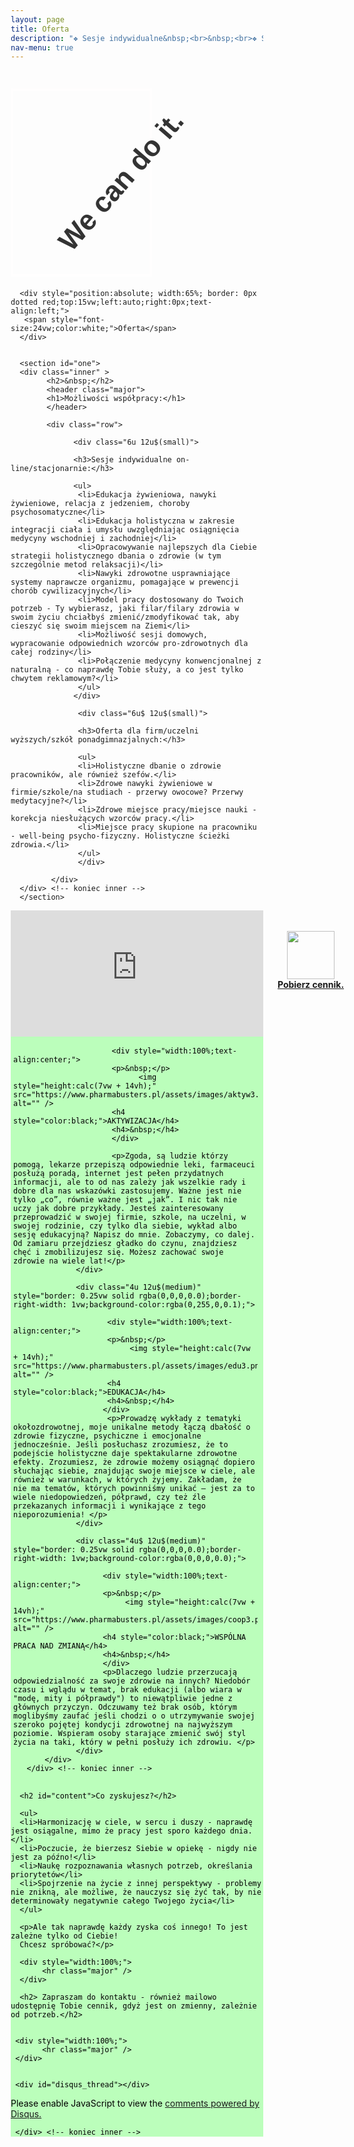 ```yaml
---
layout: page
title: Oferta
description: "❖ Sesje indywidualne&nbsp;<br>&nbsp;<br>❖ Spotkania wykładowe&nbsp;<br>&nbsp;<br>❖ Konsultacje grupowe&nbsp;<br>&nbsp;<br>❖ Oferta współpracy dla firm&nbsp;<br>&nbsp;<br><span style='opacity:0.0;'>❖ Sesje indywidualne&nbsp;</span>"
nav-menu: true
---
```

<style>
* {
  box-sizing: border-box;
  -webkit-box-sizing: border-box;
}

.a1 {
  background: url(https://pharmabusters.pl/assets/images/tlofiolet.jpg);
 
}

.a2 {
  width: 100%;
  height: 35vw;
  overflow: hidden;
}

.wrap {

  width: 100%;
  height: 100%;
  overflow: hidden;
  position: relative;
  text-align: center;
  -webkit-perspective: 2500px;
  perspective: 2500px;
  -webkit-perspective-origin: 100% 50%;
  perspective-origin: 100% 50%;
}
.wrap .girl {
  border: #fffefe 0.5vw solid;
  background: url("https://autoserwis.leki.expert/static/siad.png") no-repeat;
  background-size: contain;
  margin-left: 0;
  width: 23.5vw;
  height: 31.3vw;
  bottom: 0%;
  top: 3vw;
  position: absolute;
}
.wrap h1 {
  left: -5%;
  transform: rotate(-49deg);
  color: #333;
  font-size: 4.7vw;
  font-family: Raleway, sans-serif;
  top: 25%;
  position: absolute;
}
.wrap h1 span {
  color: black;
  font-weight: 1000;
}


.buttonx {
  border: 2px solid black;
  padding: 10px;
  z-index: 9999;
  top: -300px;
  position: relative;
  display: inline;
  margin-left: -60px;
  outline: none;
}

@media only screen and (max-width: 768px) {
  .girl {
    background: url(https://autoserwis.leki.expert/static/siad.png) no-repeat cover fixed;
  }

  .headerx {
    display: none;
  }
}

</style>

<div class="a1">
<div class="a2">

   
  
<div class="wrap">
  <div class="girl"></div>
  <h1 class="headerx" >&nbsp; &nbsp; &nbsp; We can do it.&nbsp; &nbsp; &nbsp; &nbsp; &nbsp; &nbsp;<span></span></h1>
  
  
  
</div>
  
</div>

</div>





<div id="main" class="alt">
  
      <div style="position:absolute; width:65%; border: 0px dotted red;top:15vw;left:auto;right:0px;text-align:left;">
       <span style="font-size:24vw;color:white;">Oferta</span>
      </div>

  
      <section id="one">
      <div class="inner" >
            <h2>&nbsp;</h2>
            <header class="major">
            <h1>Możliwości współpracy:</h1>
            </header>

            <div class="row">
      
                  <div class="6u 12u$(small)">
    
                  <h3>Sesje indywidualne on-line/stacjonarnie:</h3>
    
                  <ul>
                   <li>Edukacja żywieniowa, nawyki żywieniowe, relacja z jedzeniem, choroby psychosomatyczne</li>
                   <li>Edukacja holistyczna w zakresie integracji ciała i umysłu uwzględniając osiągnięcia medycyny wschodniej i zachodniej</li>
                   <li>Opracowywanie najlepszych dla Ciebie strategii holistycznego dbania o zdrowie (w tym szczególnie metod relaksacji)</li>
                   <li>Nawyki zdrowotne usprawniające systemy naprawcze organizmu, pomagające w prewencji chorób cywilizacyjnych</li>
                   <li>Model pracy dostosowany do Twoich potrzeb - Ty wybierasz, jaki filar/filary zdrowia w swoim życiu chciałbyś zmienić/zmodyfikować tak, aby cieszyć się swoim miejscem na Ziemi</li>
                   <li>Możliwość sesji domowych, wypracowanie odpowiednich wzorców pro-zdrowotnych dla całej rodziny</li>
                   <li>Połączenie medycyny konwencjonalnej z naturalną - co naprawdę Tobie służy, a co jest tylko chwytem reklamowym?</li>
                   </ul>
                  </div>
      
                   <div class="6u$ 12u$(small)">
    
                   <h3>Oferta dla firm/uczelni wyższych/szkół ponadgimnazjalnych:</h3>
    
                   <ul>
                   <li>Holistyczne dbanie o zdrowie pracowników, ale również szefów.</li>
                   <li>Zdrowe nawyki żywieniowe w firmie/szkole/na studiach - przerwy owocowe? Przerwy medytacyjne?</li>
                   <li>Zdrowe miejsce pracy/miejsce nauki - korekcja niesłużących wzorców pracy.</li>
                   <li>Miejsce pracy skupione na pracowniku - well-being psycho-fizyczny. Holistyczne ścieżki zdrowia.</li>
                   </ul>
                   </div>

             </div>   
      </div> <!-- koniec inner -->
      </section>
  </div>  <!-- koniec main -->



<div style="position: absolute;width:100%;text-align:center;padding:2vw;">

<a href="https://www.pharmabusters.pl/assets/cennik.pdf" style="z-index:100;"><img style="width:8vw;" src="https://www.pharmabusters.pl/assets/images/pdftr.png" alt="" /></a><br> <a href="https://www.pharmabusters.pl/assets/cennik.pdf"><b>Pobierz cennik.</b></a>
</div>
<iframe name="ramka_scr" id="scroller" src="https://pharmabusters.pl/scroller.html" style="width:100%; height:21vw;z-index:99;margin: 0px 0px 0px 0px;border:none;" ></iframe>



   
<div id="main" class="alt" style="background-image: url('https://www.pharmabusters.pl/assets/images/tlo4.jpg');background-size:cover;">
      <div class="inner">
           <div class="row" style="background-color:rgba(172,255,172,0.8);padding:0px;margin:0px;border:0px;color:black;">
                  <div class="4u 12u$(medium)" style="border: 0.25vw solid rgba(0,0,0,0.0);border-left-width: 0.5vw;border-right-width: 1vw;background-color:rgba(0,0,0,0.0);">
    
                          <div style="width:100%;text-align:center;">
                          <p>&nbsp;</p>
                                <img style="height:calc(7vw + 14vh);" src="https://www.pharmabusters.pl/assets/images/aktyw3.png" alt="" />
                          <h4 style="color:black;">AKTYWIZACJA</h4>
                          <h4>&nbsp;</h4>
                          </div>
                          
                          <p>Zgoda, są ludzie którzy pomogą, lekarze przepiszą odpowiednie leki, farmaceuci posłużą poradą, internet jest pełen przydatnych informacji, ale to od nas zależy jak wszelkie rady i dobre dla nas wskazówki zastosujemy. Ważne jest nie tylko „co”, równie ważne jest „jak”. I nic tak nie uczy jak dobre przykłady. Jesteś zainteresowany przeprowadzić w swojej firmie, szkole, na uczelni, w swojej rodzinie, czy tylko dla siebie, wykład albo sesję edukacyjną? Napisz do mnie. Zobaczymy, co dalej. Od zamiaru przejdziesz gładko do czynu, znajdziesz chęć i zmobilizujesz się. Możesz zachować swoje zdrowie na wiele lat!</p>
                  </div>

                  <div class="4u 12u$(medium)" style="border: 0.25vw solid rgba(0,0,0,0.0);border-right-width: 1vw;background-color:rgba(0,255,0,0.1);">
                         
                         <div style="width:100%;text-align:center;">  
                         <p>&nbsp;</p>
                              <img style="height:calc(7vw + 14vh);" src="https://www.pharmabusters.pl/assets/images/edu3.png" alt="" />
                         <h4 style="color:black;">EDUKACJA</h4>
                         <h4>&nbsp;</h4>
                        </div>
                         <p>Prowadzę wykłady z tematyki okołozdrowotnej, moje unikalne metody łączą dbałość o zdrowie fizyczne, psychiczne i emocjonalne jednocześnie. Jeśli posłuchasz zrozumiesz, że to podejście holistyczne daje spektakularne zdrowotne efekty. Zrozumiesz, że zdrowie możemy osiągnąć dopiero słuchając siebie, znajdując swoje miejsce w ciele, ale również w warunkach, w których żyjemy. Zakładam, że nie ma tematów, których powinniśmy unikać – jest za to wiele niedopowiedzeń, półprawd, czy też źle przekazanych informacji i wynikające z tego nieporozumienia! </p>
                  </div>

                  <div class="4u$ 12u$(medium)" style="border: 0.25vw solid rgba(0,0,0,0.0);border-right-width: 1vw;background-color:rgba(0,0,0,0.0);">
                        
                        <div style="width:100%;text-align:center;">
                        <p>&nbsp;</p>
                             <img style="height:calc(7vw + 14vh);" src="https://www.pharmabusters.pl/assets/images/coop3.png" alt="" />
                        <h4 style="color:black;">WSPÓLNA PRACA NAD ZMIANĄ</h4>
                        <h4>&nbsp;</h4>
                        </div>
                        <p>Dlaczego ludzie przerzucają odpowiedzialność za swoje zdrowie na innych? Niedobór czasu i wglądu w temat, brak edukacji (albo wiara w "modę, mity i półprawdy") to niewątpliwie jedne z głównych przyczyn. Odczuwamy też brak osób, którym moglibyśmy zaufać jeśli chodzi o o utrzymywanie swojej szeroko pojętej kondycji zdrowotnej na najwyższym poziomie. Wspieram osoby starające zmienić swój styl życia na taki, który w pełni posłuży ich zdrowiu. </p>
                  </div>
           </div>
       </div> <!-- koniec inner -->
  </div> <!-- koniec main -->


<div id="main" class="alt">
      <div class="inner" >
    
    
      <h2 id="content">Co zyskujesz?</h2>
    
      <ul>
      <li>Harmonizację w ciele, w sercu i duszy - naprawdę jest osiągalne, mimo że pracy jest sporo każdego dnia.</li>
      <li>Poczucie, że bierzesz Siebie w opiekę - nigdy nie jest za późno!</li>
      <li>Naukę rozpoznawania własnych potrzeb, określania priorytetów</li>
      <li>Spojrzenie na życie z innej perspektywy - problemy nie znikną, ale możliwe, że nauczysz się żyć tak, by nie determinowały negatywnie całego Twojego życia</li>
      </ul>

      <p>Ale tak naprawdę każdy zyska coś innego! To jest zależne tylko od Ciebie!
      Chcesz spróbować?</p> 
    
      <div style="width:100%;">
           <hr class="major" />
      </div>
    
      <h2> Zapraszam do kontaktu - również mailowo udostępnię Tobie cennik, gdyż jest on zmienny, zależnie od potrzeb.</h2>
      
    
     <div style="width:100%;">
           <hr class="major" />
     </div>


     <div id="disqus_thread"></div>
<script>
    /**
    *  RECOMMENDED CONFIGURATION VARIABLES: EDIT AND UNCOMMENT THE SECTION BELOW TO INSERT DYNAMIC VALUES FROM YOUR PLATFORM OR CMS.
    *  LEARN WHY DEFINING THESE VARIABLES IS IMPORTANT: https://disqus.com/admin/universalcode/#configuration-variables    */
    /*
    var disqus_config = function () {
    this.page.url = 'https://www.pharmabusters.pl/2_oferta.html';  // Replace PAGE_URL with your page's canonical URL variable
    this.page.identifier = PAGE_IDENTIFIER; // Replace PAGE_IDENTIFIER with your page's unique identifier variable
    };
    */
    (function() { // DON'T EDIT BELOW THIS LINE
    var d = document, s = d.createElement('script');
    s.src = 'https://pharmabusters.disqus.com/embed.js';
    s.setAttribute('data-timestamp', +new Date());
    (d.head || d.body).appendChild(s);
    })();
</script>
<noscript>Please enable JavaScript to view the <a href="https://disqus.com/?ref_noscript">comments powered by Disqus.</a></noscript>
<script id="dsq-count-scr" src="//pharmabusters.disqus.com/count.js" async></script>
  
    
     </div> <!-- koniec inner -->
</div> <!-- koniec main -->
    
<script>
function licznikodw() {
var xhr4 = new XMLHttpRequest();
var url4 = "https://autoserwis.leki.expert/baster3/";
xhr4.open("POST", url4, true);
xhr4.setRequestHeader("Content-Type", "application/json; charset=utf-8");
xhr4.setRequestHeader("Data-Type", "json");

xhr4.onreadystatechange = function () {
    if (xhr4.readyState === 4 && xhr4.status === 200) {
        var json = JSON.parse(xhr4.responseText);
        var compare4 = json.info;
        document.getElementById("wyswi").innerHTML = compare4;
    }

}

var data4 = JSON.stringify('{"wtf": "logowanie"}');
xhr4.send(data4);


};

licznikodw(); 
</script>   
    

